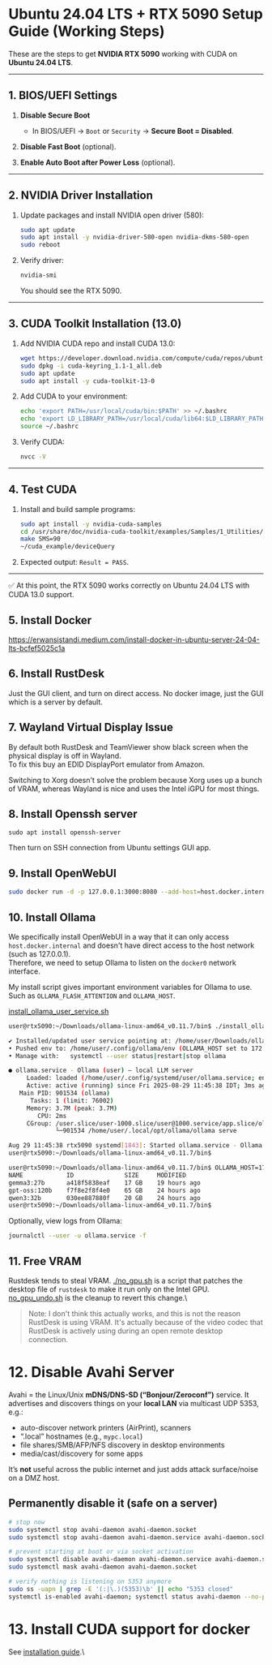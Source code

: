 # Ubuntu 24.04 LTS + RTX 5090 Setup Guide (Working Steps)

These are the steps to get **NVIDIA RTX 5090** working with CUDA on **Ubuntu 24.04 LTS**.

---

## 1. BIOS/UEFI Settings

1. **Disable Secure Boot**  
   - In BIOS/UEFI → `Boot` or `Security` → **Secure Boot = Disabled**.

2. **Disable Fast Boot** (optional).  
3. **Enable Auto Boot after Power Loss** (optional).

---

## 2. NVIDIA Driver Installation

1. Update packages and install NVIDIA open driver (580):
   ```bash
   sudo apt update
   sudo apt install -y nvidia-driver-580-open nvidia-dkms-580-open
   sudo reboot
   ```

2. Verify driver:
   ```bash
   nvidia-smi
   ```
   You should see the RTX 5090.

---

## 3. CUDA Toolkit Installation (13.0)

1. Add NVIDIA CUDA repo and install CUDA 13.0:
   ```bash
   wget https://developer.download.nvidia.com/compute/cuda/repos/ubuntu2404/x86_64/cuda-keyring_1.1-1_all.deb
   sudo dpkg -i cuda-keyring_1.1-1_all.deb
   sudo apt update
   sudo apt install -y cuda-toolkit-13-0
   ```

2. Add CUDA to your environment:
   ```bash
   echo 'export PATH=/usr/local/cuda/bin:$PATH' >> ~/.bashrc
   echo 'export LD_LIBRARY_PATH=/usr/local/cuda/lib64:$LD_LIBRARY_PATH' >> ~/.bashrc
   source ~/.bashrc
   ```

3. Verify CUDA:
   ```bash
   nvcc -V
   ```

---

## 4. Test CUDA

1. Install and build sample programs:
   ```bash
   sudo apt install -y nvidia-cuda-samples
   cd /usr/share/doc/nvidia-cuda-toolkit/examples/Samples/1_Utilities/deviceQuery
   make SMS=90
   ~/cuda_example/deviceQuery
   ```

2. Expected output: `Result = PASS`.

---

✅ At this point, the RTX 5090 works correctly on Ubuntu 24.04 LTS with CUDA 13.0 support.

## 5. Install Docker

https://erwansistandi.medium.com/install-docker-in-ubuntu-server-24-04-lts-bcfef5025c1a

## 6. Install RustDesk
Just the GUI client, and turn on direct access. No docker image, just the GUI which is a server by default.

## 7. Wayland Virtual Display Issue

By default both RustDesk and TeamViewer show black screen when the physical display is off in Wayland.\
To fix this buy an EDID DisplayPort emulator from Amazon.

Switching to Xorg doesn't solve the problem because Xorg uses up a bunch of VRAM, whereas Wayland is nice and uses the Intel iGPU for most things.

## 8. Install Openssh server

`sudo apt install openssh-server`

Then turn on SSH connection from Ubuntu settings GUI app.

## 9. Install OpenWebUI

```sh
sudo docker run -d -p 127.0.0.1:3000:8080 --add-host=host.docker.internal:host-gateway -v open-webui:/app/backend/data --name open-webui --restart always ghcr.io/open-webui/open-webui:v0.6.25
```

## 10. Install Ollama

We specifically install OpenWebUI in a way that it can only access `host.docker.internal` and doesn't have direct access to the host network (such as 127.0.0.1).\
Therefore, we need to setup Ollama to listen on the `docker0` network interface.

My install script gives important environment variables for Ollama to use. Such as `OLLAMA_FLASH_ATTENTION` and `OLLAMA_HOST`.

[install_ollama_user_service.sh](./install_ollama_user_service.sh)

```sh
user@rtx5090:~/Downloads/ollama-linux-amd64_v0.11.7/bin$ ./install_ollama_user_service.sh

✔ Installed/updated user service pointing at: /home/user/Downloads/ollama-linux-amd64_v0.11.7/bin/ollama
• Pushed env to: /home/user/.config/ollama/env (OLLAMA_HOST set to 172.17.0.1:11434)
• Manage with:   systemctl --user status|restart|stop ollama

● ollama.service - Ollama (user) – local LLM server
     Loaded: loaded (/home/user/.config/systemd/user/ollama.service; enabled; preset: enabled)
     Active: active (running) since Fri 2025-08-29 11:45:38 IDT; 3ms ago
   Main PID: 901534 (ollama)
      Tasks: 1 (limit: 76002)
     Memory: 3.7M (peak: 3.7M)
        CPU: 2ms
     CGroup: /user.slice/user-1000.slice/user@1000.service/app.slice/ollama.service
             └─901534 /home/user/.local/opt/ollama/ollama serve

Aug 29 11:45:38 rtx5090 systemd[1843]: Started ollama.service - Ollama (user) – local LLM server.
user@rtx5090:~/Downloads/ollama-linux-amd64_v0.11.7/bin$
```

```sh
user@rtx5090:~/Downloads/ollama-linux-amd64_v0.11.7/bin$ OLLAMA_HOST=172.17.0.1:11434 ./ollama list
NAME            ID              SIZE     MODIFIED     
gemma3:27b      a418f5838eaf    17 GB    19 hours ago    
gpt-oss:120b    f7f8e2f8f4e0    65 GB    24 hours ago    
qwen3:32b       030ee887880f    20 GB    24 hours ago    
user@rtx5090:~/Downloads/ollama-linux-amd64_v0.11.7/bin$
```

Optionally, view logs from Ollama:
```sh
journalctl --user -u ollama.service -f
```

## 11. Free VRAM

Rustdesk tends to steal VRAM. [./no_gpu.sh](./no_gpu.sh) is a script that patches the desktop file of `rustdesk` to make it run only on the Intel GPU.\
[no_gpu_undo.sh](./no_gpu_undo.sh) is the cleanup to revert this change.\
> Note: I don't think this actually works, and this is not the reason RustDesk is using VRAM. It's actually because of the video codec that RustDesk is actively using during an open remote desktop connection.

# 12. Disable Avahi Server

Avahi = the Linux/Unix **mDNS/DNS-SD (“Bonjour/Zeroconf”)** service. It advertises and discovers things on your **local LAN** via multicast UDP 5353, e.g.:

* auto-discover network printers (AirPrint), scanners
* “.local” hostnames (e.g., `mypc.local`)
* file shares/SMB/AFP/NFS discovery in desktop environments
* media/cast/discovery for some apps

It’s **not** useful across the public internet and just adds attack surface/noise on a DMZ host.

## Permanently disable it (safe on a server)

```bash
# stop now
sudo systemctl stop avahi-daemon avahi-daemon.socket
sudo systemctl stop avahi-daemon avahi-daemon.service avahi-daemon.socket

# prevent starting at boot or via socket activation
sudo systemctl disable avahi-daemon avahi-daemon.service avahi-daemon.socket
sudo systemctl mask avahi-daemon avahi-daemon.socket

# verify nothing is listening on 5353 anymore
sudo ss -uapn | grep -E '(:|\.)(5353)\b' || echo "5353 closed"
systemctl is-enabled avahi-daemon; systemctl status avahi-daemon --no-pager
```

# 13. Install CUDA support for docker
See [installation guide](./install_cuda_for_docker.md).\

